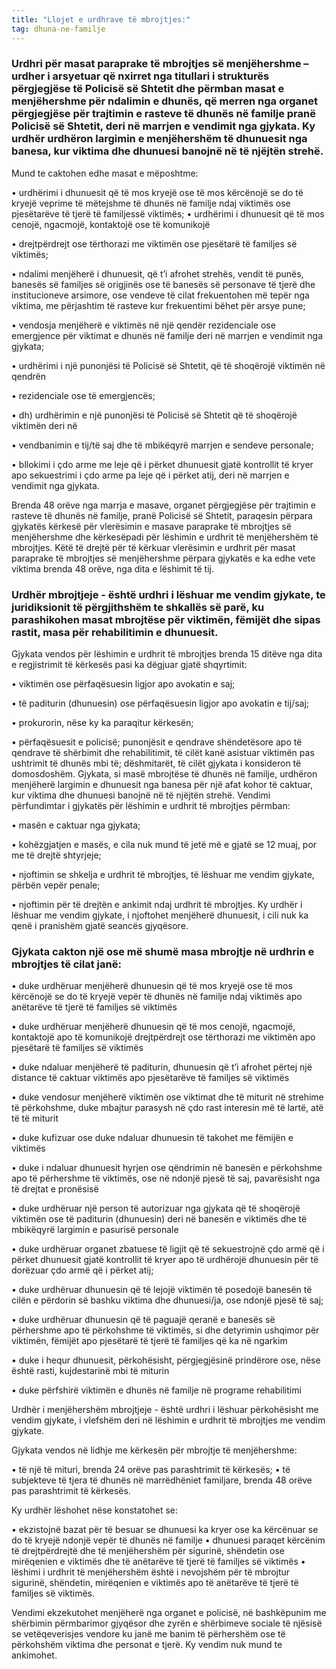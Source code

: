```yaml
---
title: "Llojet e urdhrave të mbrojtjes:"
tag: dhuna-ne-familje
---
```

### Urdhri për masat paraprake të mbrojtjes së menjëhershme – urdher  i arsyetuar që  nxirret nga titullari i strukturës përgjegjëse të Policisë së Shtetit  dhe përmban masat e menjëhershme për ndalimin e dhunës, që merren nga organet përgjegjëse për trajtimin e rasteve të dhunës në familje  pranë Policisë së Shtetit, deri në marrjen e vendimit nga gjykata. Ky urdhër urdhëron largimin e menjëhershëm të dhunuesit nga banesa, kur viktima dhe dhunuesi banojnë në të njëjtën strehë. 
Mund te caktohen edhe masat e mëposhtme:

•	urdhërimi i dhunuesit që të mos kryejë ose të mos kërcënojë se do të kryejë veprime të mëtejshme të dhunës në familje ndaj viktimës ose pjesëtarëve të tjerë të familjessë viktimës;
•	urdhërimi i dhunuesit që të mos cenojë, ngacmojë, kontaktojë ose të komunikojë

•	drejtpërdrejt ose tërthorazi me viktimën ose pjesëtarë të familjes së viktimës;

•	ndalimi menjëherë i dhunuesit, që t’i afrohet strehës, vendit të punës, banesës së familjes së origjinës ose të banesës së personave të tjerë dhe institucioneve arsimore, ose vendeve të cilat frekuentohen më tepër nga viktima, me përjashtim të rasteve kur frekuentimi bëhet për arsye pune;

•	vendosja menjëherë e viktimës në një qendër rezidenciale ose emergjence për viktimat e dhunës në familje deri në marrjen e vendimit nga gjykata;

•	urdhërimi i një punonjësi të Policisë së Shtetit, që të shoqërojë viktimën në qendrën

•	rezidenciale ose të emergjencës; 

•	dh) urdhërimin e një punonjësi të Policisë së Shtetit që të shoqërojë viktimën deri në

•	vendbanimin e tij/të saj dhe të mbikëqyrë marrjen e sendeve personale;

•	bllokimi i çdo arme me leje që i përket dhunuesit gjatë kontrollit të kryer apo sekuestrimi i çdo arme pa leje që i përket atij, deri në marrjen e vendimit nga gjykata.

Brenda 48 orëve nga marrja e masave, organet përgjegjëse për trajtimin e rasteve të dhunës në familje, pranë Policisë së Shtetit, paraqesin përpara gjykatës kërkesë për vlerësimin e masave paraprake të mbrojtjes së menjëhershme dhe kërkesëpadi për lëshimin e urdhrit të menjëhershëm të mbrojtjes. Këtë të  drejtë për të kërkuar vlerësimin e urdhrit për masat paraprake të mbrojtjes së menjëhershme përpara gjykatës e ka edhe vete viktima brenda 48 orëve, nga dita e lëshimit të tij.


### Urdhër mbrojtjeje  - është urdhri i lëshuar me vendim gjykate, te juridiksionit të përgjithshëm te shkallës së parë, ku parashikohen masat mbrojtëse për viktimën, fëmijët dhe sipas rastit, masa për rehabilitimin e dhunuesit.

Gjykata vendos për lëshimin e urdhrit të mbrojtjes brenda 15 ditëve nga dita e regjistrimit të kërkesës pasi ka dëgjuar gjatë shqyrtimit: 

•	viktimën ose përfaqësuesin ligjor apo avokatin e saj; 

•	të paditurin (dhunuesin) ose përfaqësuesin ligjor apo avokatin e tij/saj; 

•	prokurorin, nëse ky ka paraqitur kërkesën; 

•	përfaqësuesit e policisë; punonjësit e qendrave shëndetësore apo të qendrave të shërbimit dhe rehabilitimit, të cilët kanë asistuar viktimën pas ushtrimit të dhunës mbi të; dëshmitarët, të cilët gjykata i konsideron të domosdoshëm. Gjykata, si masë mbrojtëse të dhunës në familje, urdhëron menjëherë largimin e dhunuesit nga banesa për një afat kohor të caktuar, kur viktima dhe dhunuesi banojnë në të njëjtën strehë.
Vendimi përfundimtar i gjykatës për lëshimin e urdhrit të mbrojtjes përmban:


•	masën e caktuar nga gjykata; 

•	kohëzgjatjen e masës, e cila nuk mund të jetë më e gjatë se 12 muaj, por me të drejtë shtyrjeje;

•	njoftimin se shkelja e urdhrit të mbrojtjes, të lëshuar me vendim gjykate, përbën vepër penale; 

•	njoftimin për të drejtën e ankimit ndaj urdhrit të mbrojtjes. Ky urdhër i  lëshuar me vendim gjykate, i njoftohet menjëherë dhunuesit, i cili nuk ka qenë i pranishëm gjatë seancës gjyqësore. 


### Gjykata cakton një ose më shumë masa mbrojtje në urdhrin e mbrojtjes të cilat janë:

•	duke urdhëruar menjëherë  dhunuesin  që të mos kryejë ose të mos kërcënojë se do të kryejë vepër të dhunës në familje ndaj viktimës apo anëtarëve të tjerë të familjes së viktimës

•	duke urdhëruar menjëherë  dhunuesin  që të mos cenojë, ngacmojë, kontaktojë apo të komunikojë drejtpërdrejt ose tërthorazi me viktimën apo pjesëtarë të familjes së viktimës 

•	duke ndaluar menjëherë të paditurin, dhunuesin që t’i afrohet përtej një distance të caktuar viktimës apo pjesëtarëve të familjes së viktimës

•	duke vendosur menjëherë viktimën ose viktimat dhe të miturit në strehime të përkohshme, duke mbajtur parasysh në çdo rast interesin më të lartë, atë të të miturit

•	duke kufizuar ose duke ndaluar dhunuesin të takohet me fëmijën e viktimës 

•	duke i ndaluar dhunuesit hyrjen ose qëndrimin në banesën e përkohshme apo të përhershme të viktimës, ose në ndonjë pjesë të saj, pavarësisht nga të drejtat e pronësisë


•	duke urdhëruar një person të autorizuar nga gjykata  që të shoqërojë viktimën ose të paditurin (dhunuesin) deri në banesën e viktimës dhe të mbikëqyrë largimin e pasurisë personale

•	duke urdhëruar organet zbatuese të ligjit që të sekuestrojnë çdo armë që i përket dhunuesit gjatë kontrollit të kryer apo të urdhërojë dhunuesin për të dorëzuar çdo armë që i përket atij;

•	duke urdhëruar dhunuesin që të lejojë viktimën të posedojë banesën të cilën e përdorin së bashku viktima dhe dhunuesi/ja, ose ndonjë pjesë të saj;

•	duke urdhëruar dhunuesin që të paguajë qeranë e banesës së përhershme apo të përkohshme të viktimës, si dhe detyrimin ushqimor për viktimën, fëmijët apo pjesëtarë të tjerë të familjes që ka në ngarkim

•	duke i hequr dhunuesit, përkohësisht, përgjegjësinë prindërore ose, nëse është rasti, kujdestarinë mbi të miturin

•	duke përfshirë viktimën e dhunës në familje në programe rehabilitimi



Urdhër i menjëhershëm mbrojtjeje - është urdhri i lëshuar përkohësisht me vendim
gjykate, i vlefshëm deri në lëshimin e urdhrit të mbrojtjes me vendim gjykate.

Gjykata vendos në lidhje me kërkesën për mbrojtje të menjëhershme:

•	të një të mituri, brenda 24 orëve pas parashtrimit të kërkesës;
•	të subjekteve të tjera të dhunës në marrëdhëniet familjare, brenda 48 orëve pas parashtrimit të kërkesës.

Ky urdhër lëshohet nëse konstatohet se:

•	ekzistojnë bazat për të besuar se dhunuesi  ka kryer ose ka kërcënuar se do të kryejë ndonjë vepër të dhunës në familje
•	dhunuesi paraqet kërcënim të drejtpërdrejtë dhe të menjëhershëm për sigurinë, shëndetin ose mirëqenien e viktimës dhe të anëtarëve të tjerë të familjes së viktimës
•	lëshimi i urdhrit të menjëhershëm është i nevojshëm për të mbrojtur sigurinë, shëndetin, mirëqenien e viktimës apo të anëtarëve të tjerë të familjes së viktimës.

Vendimi ekzekutohet menjëherë nga organet e policisë, në bashkëpunim me shërbimin përmbarimor gjyqësor dhe zyrën e shërbimeve sociale të njësisë se vetëqeverisjes vendore ku janë me banim të përhershëm ose të përkohshëm viktima dhe personat e tjerë. Ky vendim nuk mund te ankimohet.

